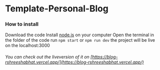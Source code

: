 # Template-Personal-Blog

### How to install
Download the code
Install [node.js](https://nodejs.org/en/download/) on your computer
Open the terminal in the folder of the code
run `npm start` or `npm run dev` 
the project will be live on the localhost:3000 

###### You can check out the liveversion of it on [https://blog-rshreeshabhat.vercel.app/](https://blog-rshreeshabhat.vercel.app/)
